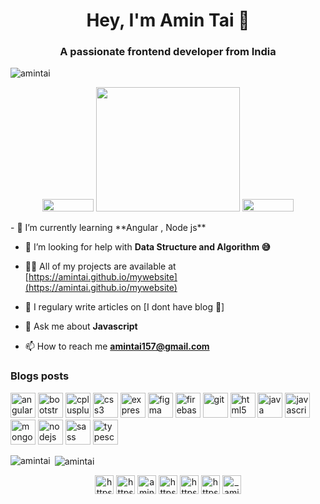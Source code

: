 <h1 align="center"> Hey, I'm Amin Tai 👋  </h1>
<h3 align="center">A passionate frontend developer from India</h3>

<p align="left"> <img src="https://komarev.com/ghpvc/?username=amintai" alt="amintai" /> </p>
<p align="center">
  <img src="https://visitor-badge.laobi.icu/badge?page_id=jmau111.jmau111" width="82" height="20" alt="">
  <img src="https://github.com/jmau111/jmau111/blob/master/images/malabar.gif" width="230" height="199" alt="">
  <img src="https://img.shields.io/badge/dynamic/json?color=brightgreen&label=followers&query=followers&url=https%3A%2F%2Fapi.github.com%2Fusers%2Fjmau111" width="82" height="20" alt="">
  
</p>
- 🌱 I’m currently learning **Angular , Node js**

- 🤝 I’m looking for help with **Data Structure and Algorithm 😅**

- 👨‍💻 All of my projects are available at [https://amintai.github.io/mywebsite](https://amintai.github.io/mywebsite)

- 📝 I regulary write articles on [I dont have blog 💁]

- 💬 Ask me about **Javascript**

- 📫 How to reach me **amintai157@gmail.com**

### Blogs posts
<!-- BLOG-POST-LIST:START -->
<!-- BLOG-POST-LIST:END -->

<p align="left"><img src="https://devicons.github.io/devicon/devicon.git/icons/angularjs/angularjs-original.svg" alt="angularjs" width="40" height="40"/> <img src="https://devicons.github.io/devicon/devicon.git/icons/bootstrap/bootstrap-plain.svg" alt="bootstrap" width="40" height="40"/> <img src="https://devicons.github.io/devicon/devicon.git/icons/cplusplus/cplusplus-original.svg" alt="cplusplus" width="40" height="40"/> <img src="https://devicons.github.io/devicon/devicon.git/icons/css3/css3-original-wordmark.svg" alt="css3" width="40" height="40"/> <img src="https://devicons.github.io/devicon/devicon.git/icons/express/express-original-wordmark.svg" alt="express" width="40" height="40"/> <img src="https://www.vectorlogo.zone/logos/figma/figma-icon.svg" alt="figma" width="40" height="40"/> <img src="https://www.vectorlogo.zone/logos/firebase/firebase-icon.svg" alt="firebase" width="40" height="40"/> <img src="https://www.vectorlogo.zone/logos/git-scm/git-scm-icon.svg" alt="git" width="40" height="40"/> <img src="https://devicons.github.io/devicon/devicon.git/icons/html5/html5-original-wordmark.svg" alt="html5" width="40" height="40"/> <img src="https://devicons.github.io/devicon/devicon.git/icons/java/java-original-wordmark.svg" alt="java" width="40" height="40"/> <img src="https://devicons.github.io/devicon/devicon.git/icons/javascript/javascript-original.svg" alt="javascript" width="40" height="40"/> <img src="https://devicons.github.io/devicon/devicon.git/icons/mongodb/mongodb-original-wordmark.svg" alt="mongodb" width="40" height="40"/> <img src="https://devicons.github.io/devicon/devicon.git/icons/nodejs/nodejs-original-wordmark.svg" alt="nodejs" width="40" height="40"/> <img src="https://devicons.github.io/devicon/devicon.git/icons/sass/sass-original.svg" alt="sass" width="40" height="40"/> <img src="https://devicons.github.io/devicon/devicon.git/icons/typescript/typescript-original.svg" alt="typescript" width="40" height="40"/></p><p><img align="left" src="https://github-readme-stats.vercel.app/api/top-langs/?username=amintai&layout=compact&hide=html" alt="amintai" /></p>

<p>&nbsp;<img align="center" src="https://github-readme-stats.vercel.app/api?username=amintai&show_icons=true" alt="amintai" /></p>

<p align="center">
<a href="https://codepen.io/https://codepen.io/amintai" target="blank"><img align="center" src="https://cdn.jsdelivr.net/npm/simple-icons@3.0.1/icons/codepen.svg" alt="https://codepen.io/amintai" height="30" width="30" /></a>
<a href="https://dev.to/https://dev.to/amintai" target="blank"><img align="center" src="https://cdn.jsdelivr.net/npm/simple-icons@3.0.1/icons/dev-dot-to.svg" alt="https://dev.to/amintai" height="30" width="30" /></a>
<a href="https://twitter.com/amintai2" target="blank"><img align="center" src="https://cdn.jsdelivr.net/npm/simple-icons@3.0.1/icons/twitter.svg" alt="amintai2" height="30" width="30" /></a>
<a href="https://linkedin.com/in/https://www.linkedin.com/in/amin-tai-8252871a2" target="blank"><img align="center" src="https://cdn.jsdelivr.net/npm/simple-icons@3.0.1/icons/linkedin.svg" alt="https://www.linkedin.com/in/amin-tai-8252871a2" height="30" width="30" /></a>
<a href="https://stackoverflow.com/users/https://stackoverflow.com/users/12918244/amin-tai?tab=profile" target="blank"><img align="center" src="https://cdn.jsdelivr.net/npm/simple-icons@3.0.1/icons/stackoverflow.svg" alt="https://stackoverflow.com/users/12918244/amin-tai?tab=profile" height="30" width="30" /></a>
<a href="https://codesandbox.com/https://codesandbox.io/u/amintai" target="blank"><img align="center" src="https://cdn.jsdelivr.net/npm/simple-icons@3.0.1/icons/codesandbox.svg" alt="https://codesandbox.io/u/amintai" height="30" width="30" /></a>
<a href="https://instagram.com/_amin__09_" target="blank"><img align="center" src="https://cdn.jsdelivr.net/npm/simple-icons@3.0.1/icons/instagram.svg" alt="_amin__09_" height="30" width="30" /></a>
</p>
<p align="center">
  <img src="https://github.com/jmau111/jmau111/blob/master/images/wavy.svg" wdith="100%" alt="">
</p>
